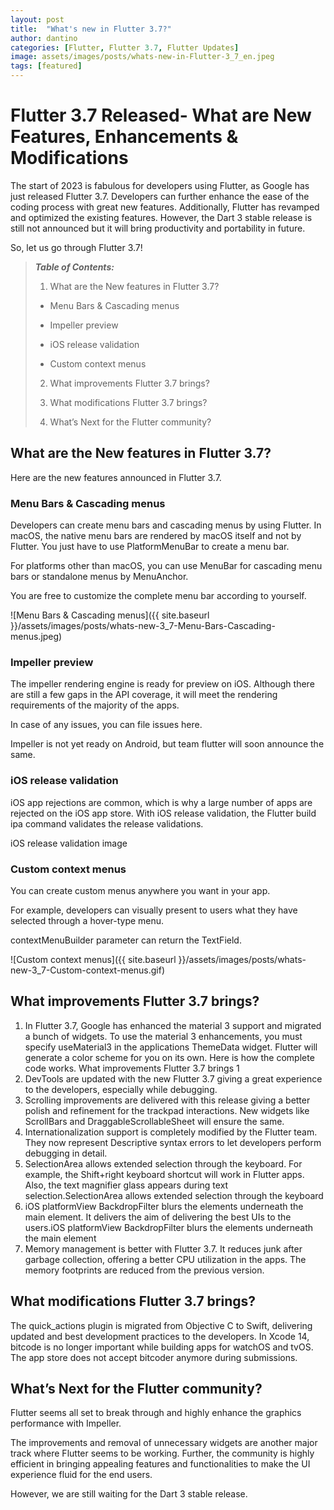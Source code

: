 ```yaml
---
layout: post
title:  "What's new in Flutter 3.7?"
author: dantino
categories: [Flutter, Flutter 3.7, Flutter Updates]
image: assets/images/posts/whats-new-in-Flutter-3_7_en.jpeg
tags: [featured]
---
```

# Flutter 3.7 Released- What are New Features, Enhancements & Modifications

The start of 2023 is fabulous for developers using Flutter, as Google has just released Flutter 3.7. Developers can further enhance the ease of the coding process with great new features. Additionally, Flutter has revamped and optimized the existing features. However, the Dart 3 stable release is still not announced but it will bring productivity and portability in future.

So, let us go through Flutter 3.7!

>
> ***Table of Contents:***
>  	
> 1. What are the New features in Flutter 3.7?
> 
> - Menu Bars & Cascading menus
>
> - Impeller preview
> 
> - iOS release validation
> 
> -  Custom context menus
> 
> 2. What improvements Flutter 3.7 brings?
> 
> 3. What modifications Flutter 3.7 brings?
> 
> 4. What’s Next for the Flutter community?

## What are the New features in Flutter 3.7?
Here are the new features announced in Flutter 3.7.

### **Menu Bars & Cascading menus** 
Developers can create menu bars and cascading menus by using Flutter. In macOS, the native menu bars are rendered by macOS itself and not by Flutter. You just have to use PlatformMenuBar to create a menu bar.

For platforms other than macOS, you can use MenuBar for cascading menu bars or standalone menus by MenuAnchor.

You are free to customize the complete menu bar according to yourself.

![Menu Bars & Cascading menus]({{ site.baseurl }}/assets/images/posts/whats-new-3_7-Menu-Bars-Cascading-menus.jpeg)

### **Impeller preview** 
The impeller rendering engine is ready for preview on iOS. Although there are still a few gaps in the API coverage, it will meet the rendering requirements of the majority of the apps.

In case of any issues, you can file issues here.

Impeller is not yet ready on Android, but team flutter will soon announce the same.

### **iOS release validation** 
iOS app rejections are common, which is why a large number of apps are rejected on the iOS app store. With iOS release validation, the Flutter build ipa command validates the release validations.

iOS release validation image

### **Custom context menus** 
You can create custom menus anywhere you want in your app.

For example, developers can visually present to users what they have selected through a hover-type menu.

contextMenuBuilder parameter can return the TextField.

![Custom context menus]({{ site.baseurl }}/assets/images/posts/whats-new-3_7-Custom-context-menus.gif)

## What improvements Flutter 3.7 brings?
1. In Flutter 3.7, Google has enhanced the material 3 support and migrated a bunch of widgets. To use the material 3 enhancements, you must specify useMaterial3 in the applications ThemeData widget. Flutter will generate a color scheme for you on its own. Here is how the complete code works.
What improvements Flutter 3.7 brings 1
2. DevTools are updated with the new Flutter 3.7 giving a great experience to the developers, especially while debugging.
3. Scrolling improvements are delivered with this release giving a better polish and refinement for the trackpad interactions. New widgets like ScrollBars and DraggableScrollableSheet will ensure the same.
4. Internationalization support is completely modified by the Flutter team. They now represent Descriptive syntax errors to let developers perform debugging in detail.
5. SelectionArea allows extended selection through the keyboard. For example, the Shift+right keyboard shortcut will work in Flutter apps. Also, the text magnifier glass appears during text selection.SelectionArea allows extended selection through the keyboard
6. iOS platformView BackdropFilter blurs the elements underneath the main element. It delivers the aim of delivering the best UIs to the users.iOS platformView BackdropFilter blurs the elements underneath the main element
7. Memory management is better with Flutter 3.7. It reduces junk after garbage collection, offering a better CPU utilization in the apps. The memory footprints are reduced from the previous version.
## What modifications Flutter 3.7 brings? 
The quick_actions plugin is migrated from Objective C to Swift, delivering updated and best development practices to the developers.
In Xcode 14, bitcode is no longer important while building apps for watchOS and tvOS. The app store does not accept bitcoder anymore during submissions.
## What’s Next for the Flutter community? 
Flutter seems all set to break through and highly enhance the graphics performance with Impeller.

The improvements and removal of unnecessary widgets are another major track where Flutter seems to be working. Further, the community is highly efficient in bringing appealing features and functionalities to make the UI experience fluid for the end users.

However, we are still waiting for the Dart 3 stable release.

